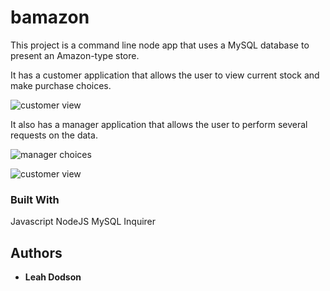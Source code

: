 # bamazon

This project is a command line node app that uses a MySQL database to present an Amazon-type store.

It has a customer application that allows the user to view current stock and make purchase choices.

![customer view]()

It also has a manager application that allows the user to perform several requests on the data.

![manager choices]()

![customer view]()

### Built With

Javascript
NodeJS
MySQL
Inquirer

## Authors

-   **Leah Dodson**

